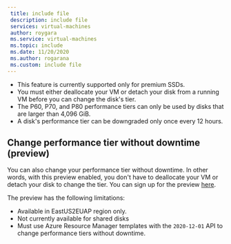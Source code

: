 ```yaml
---
 title: include file
 description: include file
 services: virtual-machines
 author: roygara
 ms.service: virtual-machines
 ms.topic: include
 ms.date: 11/20/2020
 ms.author: rogarana
 ms.custom: include file
---
```


- This feature is currently supported only for premium SSDs.
- You must either deallocate your VM or detach your disk from a running VM before you can change the disk's tier.
- The P60, P70, and P80 performance tiers can only be used by disks that are larger than 4,096 GiB.
- A disk's performance tier can be downgraded only once every 12 hours.

## Change performance tier without downtime (preview)

You can also change your performance tier without downtime. In other words, with this preview enabled, you don't have to deallocate your VM or detach your disk to change the tier. You can sign up for the preview [here](https://aka.ms/liveperftiersignup).

The preview has the following limitations:
- Available in EastUS2EUAP region only.
- Not currently available for shared disks
- Must use Azure Resource Manager templates with the `2020-12-01` API to change performance tiers without downtime.